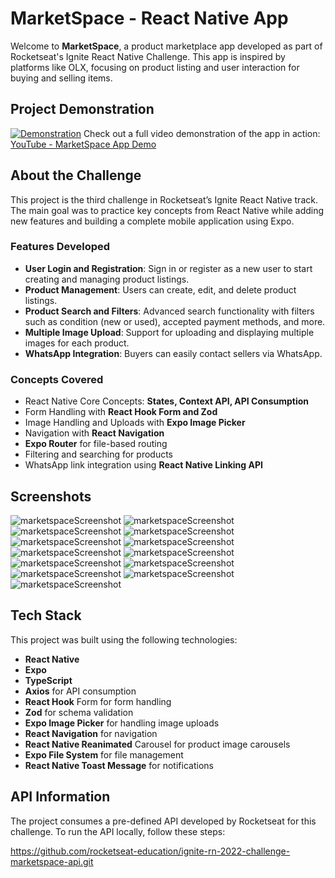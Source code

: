 # MarketSpace - React Native App

Welcome to **MarketSpace**, a product marketplace app developed as part of Rocketseat's Ignite React Native Challenge. This app is inspired by platforms like OLX, focusing on product listing and user interaction for buying and selling items.

## Project Demonstration

[![Demonstration](https://img.youtube.com/vi/OlynaLj62Ug/0.jpg)](https://www.youtube.com/watch?v=OlynaLj62Ug)
Check out a full video demonstration of the app in action: [YouTube - MarketSpace App Demo](https://www.youtube.com/watch?v=OlynaLj62Ug)

## About the Challenge

This project is the third challenge in Rocketseat’s Ignite React Native track. The main goal was to practice key concepts from React Native while adding new features and building a complete mobile application using Expo.

### Features Developed

- **User Login and Registration**: Sign in or register as a new user to start creating and managing product listings.
- **Product Management**: Users can create, edit, and delete product listings.
- **Product Search and Filters**: Advanced search functionality with filters such as condition (new or used), accepted payment methods, and more.
- **Multiple Image Upload**: Support for uploading and displaying multiple images for each product.
- **WhatsApp Integration**: Buyers can easily contact sellers via WhatsApp.

### Concepts Covered

- React Native Core Concepts: **States, Context API, API Consumption**
- Form Handling with **React Hook Form and Zod**
- Image Handling and Uploads with **Expo Image Picker**
- Navigation with **React Navigation**
- **Expo Router** for file-based routing
- Filtering and searching for products
- WhatsApp link integration using **React Native Linking API**

## Screenshots

![marketspaceScreenshot](screenshots/1.png)
![marketspaceScreenshot](screenshots/0.png)
![marketspaceScreenshot](screenshots/2.png)
![marketspaceScreenshot](screenshots/3.png)
![marketspaceScreenshot](screenshots/4.png)
![marketspaceScreenshot](screenshots/5.png)
![marketspaceScreenshot](screenshots/6.png)
![marketspaceScreenshot](screenshots/7.png)
![marketspaceScreenshot](screenshots/8.png)
![marketspaceScreenshot](screenshots/9.png)
![marketspaceScreenshot](screenshots/10.png)
![marketspaceScreenshot](screenshots/11.png)
![marketspaceScreenshot](screenshots/12.png)

## Tech Stack

This project was built using the following technologies:

- **React Native**
- **Expo**
- **TypeScript**
- **Axios** for API consumption
- **React Hook** Form for form handling
- **Zod** for schema validation
- **Expo Image Picker** for handling image uploads
- **React Navigation** for navigation
- **React Native Reanimated** Carousel for product image carousels
- **Expo File System** for file management
- **React Native Toast Message** for notifications

## API Information

The project consumes a pre-defined API developed by Rocketseat for this challenge. To run the API locally, follow these steps:

https://github.com/rocketseat-education/ignite-rn-2022-challenge-marketspace-api.git

